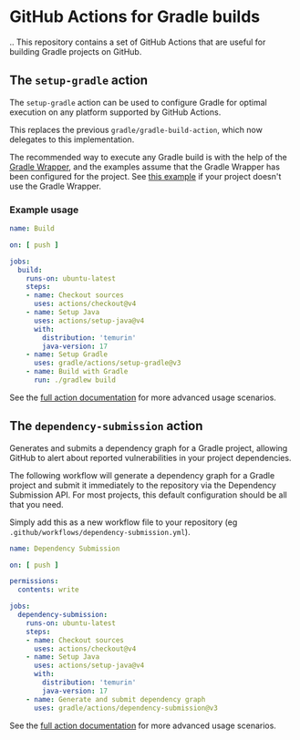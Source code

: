# GitHub Actions for Gradle builds
..
This repository contains a set of GitHub Actions that are useful for building Gradle projects on GitHub.

## The `setup-gradle` action

The `setup-gradle` action can be used to configure Gradle for optimal execution on any platform supported by GitHub Actions.

This replaces the previous `gradle/gradle-build-action`, which now delegates to this implementation.

The recommended way to execute any Gradle build is with the help of the [Gradle Wrapper](https://docs.gradle.org/current/userguide/gradle_wrapper.html), and the examples assume that the Gradle Wrapper has been configured for the project. See [this example](docs/setup-gradle.md#build-with-a-specific-gradle-version) if your project doesn't use the Gradle Wrapper.

### Example usage

```yaml
name: Build

on: [ push ]

jobs:
  build:
    runs-on: ubuntu-latest
    steps:
    - name: Checkout sources
      uses: actions/checkout@v4
    - name: Setup Java
      uses: actions/setup-java@v4
      with:
        distribution: 'temurin'
        java-version: 17
    - name: Setup Gradle
      uses: gradle/actions/setup-gradle@v3
    - name: Build with Gradle
      run: ./gradlew build
```

See the [full action documentation](docs/setup-gradle.md) for more advanced usage scenarios.

## The `dependency-submission` action

Generates and submits a dependency graph for a Gradle project, allowing GitHub to alert about reported vulnerabilities in your project dependencies.

The following workflow will generate a dependency graph for a Gradle project and submit it immediately to the repository via the
Dependency Submission API. For most projects, this default configuration should be all that you need.

Simply add this as a new workflow file to your repository (eg `.github/workflows/dependency-submission.yml`).

```yaml
name: Dependency Submission

on: [ push ]

permissions:
  contents: write

jobs:
  dependency-submission:
    runs-on: ubuntu-latest
    steps:
    - name: Checkout sources
      uses: actions/checkout@v4
    - name: Setup Java
      uses: actions/setup-java@v4
      with:
        distribution: 'temurin'
        java-version: 17
    - name: Generate and submit dependency graph
      uses: gradle/actions/dependency-submission@v3
```

See the [full action documentation](docs/dependency-submission.md) for more advanced usage scenarios.

